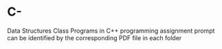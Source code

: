# C-
Data Structures Class Programs in C++ 
programming assignment prompt can be identified by the corresponding PDF file in each folder
